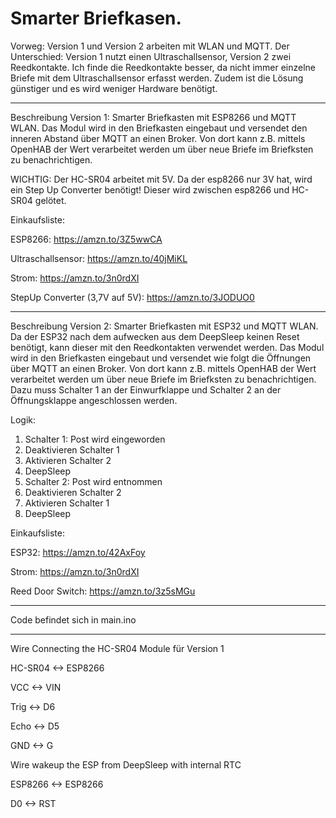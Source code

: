 # Smarter Briefkasen.

Vorweg: Version 1 und Version 2 arbeiten mit WLAN und MQTT. Der Unterschied: Version 1 nutzt einen Ultraschallsensor, Version 2 zwei Reedkontakte. Ich finde die Reedkontakte besser, da nicht immer einzelne Briefe mit dem Ultraschallsensor erfasst werden. Zudem ist die Lösung günstiger und es wird weniger Hardware benötigt.

--------
Beschreibung Version 1: Smarter Briefkasten mit ESP8266 und MQTT WLAN. Das Modul wird in den Briefkasten eingebaut und versendet den inneren Abstand über MQTT an einen Broker. Von dort kann z.B. mittels OpenHAB der Wert verarbeitet werden um über neue Briefe im Briefksten zu benachrichtigen.

WICHTIG: Der HC-SR04 arbeitet mit 5V. Da der esp8266 nur 3V hat, wird ein Step Up Converter benötigt! Dieser wird zwischen esp8266 und HC-SR04 gelötet.

Einkaufsliste: 

ESP8266: https://amzn.to/3Z5wwCA

Ultraschallsensor: https://amzn.to/40jMiKL

Strom: https://amzn.to/3n0rdXI

StepUp Converter (3,7V auf 5V): https://amzn.to/3JODUO0



--------
Beschreibung Version 2: Smarter Briefkasten mit ESP32 und MQTT WLAN. Da der ESP32 nach dem aufwecken aus dem DeepSleep keinen Reset benötigt, kann dieser mit den Reedkontakten verwendet werden. Das Modul wird in den Briefkasten eingebaut und versendet wie folgt die Öffnungen über MQTT an einen Broker. Von dort kann z.B. mittels OpenHAB der Wert verarbeitet werden um über neue Briefe im Briefksten zu benachrichtigen. Dazu muss Schalter 1 an der Einwurfklappe und Schalter 2 an der Öffnungsklappe angeschlossen werden.

Logik: 

1) Schalter 1: Post wird eingeworden
2) Deaktivieren Schalter 1
3) Aktivieren Schalter 2
4) DeepSleep
5) Schalter 2: Post wird entnommen
6) Deaktivieren Schalter 2
7) Aktivieren Schalter 1
8) DeepSleep

Einkaufsliste: 

ESP32: https://amzn.to/42AxFoy

Strom: https://amzn.to/3n0rdXI

Reed Door Switch: https://amzn.to/3z5sMGu

--------


Code befindet sich in main.ino


--------


Wire Connecting the HC-SR04 Module für Version 1


HC-SR04 <-> ESP8266

VCC <-> VIN

Trig <-> D6

Echo <-> D5

GND <-> G



Wire wakeup the ESP from DeepSleep with internal RTC

ESP8266 <-> ESP8266

D0 <-> RST
                                      

